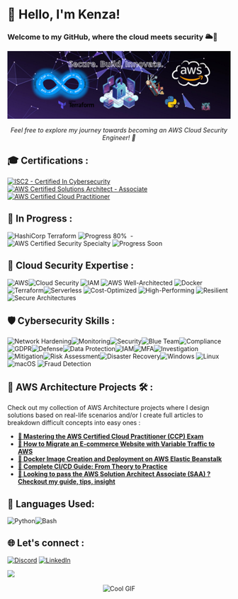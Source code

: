 # 💫 **Hello, I'm Kenza!**  
### Welcome to my GitHub, where the cloud meets security 🌥️🔐


![Kenza Cloud Banner](https://raw.githubusercontent.com/Kzax01/Master-the-AWS-cloud-practitioner-cert/main/banner%20Kenza%20Cloud%20.png)

<p align="center"><em>Feel free to explore my journey towards becoming an AWS Cloud Security Engineer! 🚀</em></p>

## 🎓 Certifications :

[![ISC2 - Certified In Cybersecurity](https://img.shields.io/badge/ISC2%20Certified%20In%20Cybersecurity-%23000000?style=plastic&logo=isc2&logoColor=white&labelColor=blue)](https://www.isc2.org/)
[![AWS Certified Solutions Architect - Associate](https://img.shields.io/badge/AWS%20Certified%20Solutions%20Architect-%23000000?style=plastic&logo=amazon-aws&logoColor=white&label=AWS&labelColor=ff9900)](https://aws.amazon.com/certification/certified-solutions-architect-associate/)[![AWS Certified Cloud Practitioner](https://img.shields.io/badge/AWS%20Certified%20Cloud%20Practitioner-%23000000?style=plastic&logo=amazon-aws&logoColor=white&label=AWS&labelColor=32CD32)](https://aws.amazon.com/certification/cloud-practitioner/)


## 🚀 In Progress : 

![HashiCorp Terraform](https://img.shields.io/badge/HashiCorp%20Terraform-%23000000?style=plastic&logo=terraform&logoColor=white&labelColor=7F5FB3) ![Progress 80%](https://img.shields.io/badge/Progress-80%25-%23000000?style=flat-square&color=7F5FB3&labelColor=black) &nbsp;- &nbsp; ![AWS Certified Security Specialty](https://img.shields.io/badge/AWS%20Certified%20Security%20Specialty-%23000000?style=plastic&logo=amazon-aws&logoColor=white&labelColor=ff4f00) ![Progress Soon](https://img.shields.io/badge/Progress-Soon-%237F5FB3?style=flat-square&labelColor=black)


## **🔐 Cloud Security Expertise** : 
![AWS](https://img.shields.io/badge/AWS-%23000000?style=plastic&logo=amazon-aws&logoColor=white&labelColor=ff0000)![Cloud Security](https://img.shields.io/badge/Cloud_Security-%23000000?style=plastic&logoColor=white&labelColor=00ff00)  ![IAM](https://img.shields.io/badge/IAM-%23000000?style=plastic&logoColor=white&labelColor=00ffff) ![AWS Well-Architected](https://img.shields.io/badge/AWS_Well_Architected-%23000000?style=plastic&logoColor=white&labelColor=8000ff)  ![Docker](https://img.shields.io/badge/Docker-%23000000?style=plastic&logo=docker&logoColor=white&labelColor=00ff00) ![Terraform](https://img.shields.io/badge/Terraform-%23000000?style=plastic&logo=terraform&logoColor=white&labelColor=0000ff)![Serverless](https://img.shields.io/badge/Serverless-%23000000?style=plastic&logoColor=white&labelColor=8000ff)  ![Cost-Optimized](https://img.shields.io/badge/Cost_Optimized-%23000000?style=plastic&logo=amazon-aws&logoColor=white&labelColor=ffcc00)  ![High-Performing](https://img.shields.io/badge/High_Performing-%23000000?style=plastic&logo=amazon-aws&logoColor=white&labelColor=ff6600) ![Resilient](https://img.shields.io/badge/Resilient-%23000000?style=plastic&logo=amazon-aws&logoColor=white&labelColor=00ff00) ![Secure Architectures](https://img.shields.io/badge/Secure_Architectures-%23000000?style=plastic&logo=lock&logoColor=white&labelColor=ff4444)




## **🛡️ Cybersecurity Skills** :
![Network Hardening](https://img.shields.io/badge/Network_Hardening-%23000000?style=plastic&logoColor=white&labelColor=0078D6)![Monitoring](https://img.shields.io/badge/Monitoring-%23000000?style=plastic&logoColor=white&labelColor=FFA500)![Security](https://img.shields.io/badge/Security-%23000000?style=plastic&logoColor=white&labelColor=DC143C)![Blue Team](https://img.shields.io/badge/Blue_Team-%23000000?style=plastic&logoColor=white&labelColor=0000CD)![Compliance](https://img.shields.io/badge/Compliance-%23000000?style=plastic&logoColor=white&labelColor=8B008B)![GDPR](https://img.shields.io/badge/GDPR-%23000000?style=plastic&logoColor=white&labelColor=FF69B4)![Defense](https://img.shields.io/badge/Defense-%23000000?style=plastic&logoColor=white&labelColor=32CD32)![Data Protection](https://img.shields.io/badge/Data_Protection-%23000000?style=plastic&logoColor=white&labelColor=00FF7F)![IAM](https://img.shields.io/badge/IAM-%23000000?style=plastic&logoColor=white&labelColor=00FFFF)![MFA](https://img.shields.io/badge/MFA-%23000000?style=plastic&logoColor=white&labelColor=FF4500)![Investigation](https://img.shields.io/badge/Investigation-%23000000?style=plastic&logoColor=white&labelColor=FFD700)![Mitigation](https://img.shields.io/badge/Mitigation-%23000000?style=plastic&logoColor=white&labelColor=ADFF2F)![Risk Assessment](https://img.shields.io/badge/Risk_Assessment-%23000000?style=plastic&logoColor=white&labelColor=008B8B)![Disaster Recovery](https://img.shields.io/badge/Disaster_Recovery-%23000000?style=plastic&logoColor=white&labelColor=6A5ACD)![Windows](https://img.shields.io/badge/Windows-%23000000?style=plastic&logo=windows&logoColor=white&labelColor=0078D6)
![Linux](https://img.shields.io/badge/Linux-%23000000?style=plastic&logo=linux&logoColor=white&labelColor=FCC624)![macOS](https://img.shields.io/badge/macOS-%23000000?style=plastic&logo=apple&logoColor=white&labelColor=000000)
![Fraud Detection](https://img.shields.io/badge/Fraud_Detection-%23000000?style=plastic&logo=shield&logoColor=white&labelColor=FF4500)



## **🌟 AWS Architecture Projects 🛠️** :

Check out my collection of AWS Architecture projects where I design solutions based on real-life scenarios and/or I create full articles to breakdown difficult concepts into easy ones :

- **[ 🎉 Mastering the AWS Certified Cloud Practitioner (CCP) Exam](https://github.com/Kzax01/Master-the-AWS-cloud-practitioner-cert)**
- **[🛒 How to Migrate an E-commerce Website with Variable Traffic to AWS](https://github.com/Kzax01/AWS-E-commerce-migration-architecture)**
- **[ 🐳 Docker Image Creation and Deployment on AWS Elastic Beanstalk](https://github.com/Kzax01/Use-Docker-in-AWS-Elastic-Beanstalk)**
- **[🔄 Complete CI/CD Guide: From Theory to Practice](https://github.com/Kzax01/AWS-CI-CD-Pipeline)**
- **[🎯 Looking to pass the AWS Solution Architect Associate (SAA) ? Checkout my guide, tips, insight](https://github.com/Kzax01/Cracking-the-AWS-SAA-Exam-Tips-Resources-and-My-Personal-Experience)**


## **🐍 Languages Used**:
![Python](https://img.shields.io/badge/Python-%23000000?style=plastic&logo=python&logoColor=white&labelColor=3776AB)![Bash](https://img.shields.io/badge/Bash-%23000000?style=plastic&logo=gnu-bash&logoColor=white&labelColor=4EAA25)


## **🌐 Let's connect** :
[![Discord](https://img.shields.io/badge/Discord-%237289DA.svg?logo=discord&logoColor=white)](https://discordapp.com/users/kzax01) 
[![LinkedIn](https://img.shields.io/badge/LinkedIn-%230A66C2.svg?logo=linkedin&logoColor=white)](https://www.linkedin.com/in/kenza-s-cyber-cloud)

[![](https://visitcount.itsvg.in/api?id=Kzax01&icon=6&color=5)](https://visitcount.itsvg.in)

<p align="center">
  <img src="https://i.pinimg.com/originals/91/1d/91/911d914aaf6194489a3f5626bed2bd3a.gif" width="500" alt="Cool GIF">
</p>

